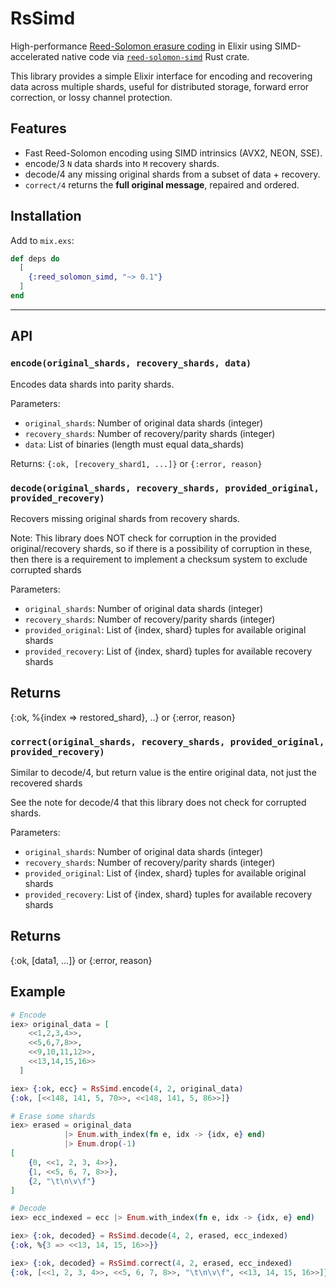 # RsSimd

High-performance [Reed-Solomon erasure coding](https://en.wikipedia.org/wiki/Reed%E2%80%93Solomon_error_correction) in
Elixir using SIMD-accelerated native code via [`reed-solomon-simd`](https://github.com/AndersTrier/reed-solomon-simd)
Rust crate.

This library provides a simple Elixir interface for encoding and recovering data across multiple shards, useful for
distributed storage, forward error correction, or lossy channel protection.

## Features

- Fast Reed-Solomon encoding using SIMD intrinsics (AVX2, NEON, SSE).
- encode/3 `N` data shards into `M` recovery shards.
- decode/4 any missing original shards from a subset of data + recovery.
- `correct/4` returns the **full original message**, repaired and ordered.

## Installation

Add to `mix.exs`:

```elixir
def deps do
  [
    {:reed_solomon_simd, "~> 0.1"}
  ]
end
```

---

## API

### `encode(original_shards, recovery_shards, data)`

Encodes data shards into parity shards.

Parameters:

- `original_shards`: Number of original data shards (integer)
- `recovery_shards`: Number of recovery/parity shards (integer)
- `data`: List of binaries (length must equal data_shards)

Returns: `{:ok, [recovery_shard1, ...]}` or `{:error, reason}`

### `decode(original_shards, recovery_shards, provided_original, provided_recovery)`

Recovers missing original shards from recovery shards.

Note: This library does NOT check for corruption in the provided original/recovery shards, so if there is a possibility
of corruption in these, then there is a requirement to implement a checksum system to exclude corrupted shards

Parameters:

- `original_shards`: Number of original data shards (integer)
- `recovery_shards`: Number of recovery/parity shards (integer)
- `provided_original`: List of {index, shard} tuples for available original shards
- `provided_recovery`: List of {index, shard} tuples for available recovery shards

## Returns

{:ok, %{index => restored_shard}, ..} or {:error, reason}

### `correct(original_shards, recovery_shards, provided_original, provided_recovery)`

Similar to decode/4, but return value is the entire original data, not just the recovered shards

See the note for decode/4 that this library does not check for corrupted shards.

Parameters:

- `original_shards`: Number of original data shards (integer)
- `recovery_shards`: Number of recovery/parity shards (integer)
- `provided_original`: List of {index, shard} tuples for available original shards
- `provided_recovery`: List of {index, shard} tuples for available recovery shards

## Returns

{:ok, [data1, ...]} or {:error, reason}

## Example

```elixir
# Encode
iex> original_data = [
    <<1,2,3,4>>,
    <<5,6,7,8>>,
    <<9,10,11,12>>,
    <<13,14,15,16>>
  ]

iex> {:ok, ecc} = RsSimd.encode(4, 2, original_data)
{:ok, [<<148, 141, 5, 70>>, <<148, 141, 5, 86>>]}

# Erase some shards
iex> erased = original_data
            |> Enum.with_index(fn e, idx -> {idx, e} end)
            |> Enum.drop(-1)
[
    {0, <<1, 2, 3, 4>>},
    {1, <<5, 6, 7, 8>>},
    {2, "\t\n\v\f"}
]

# Decode
iex> ecc_indexed = ecc |> Enum.with_index(fn e, idx -> {idx, e} end)

iex> {:ok, decoded} = RsSimd.decode(4, 2, erased, ecc_indexed)
{:ok, %{3 => <<13, 14, 15, 16>>}}

iex> {:ok, decoded} = RsSimd.correct(4, 2, erased, ecc_indexed)
{:ok, [<<1, 2, 3, 4>>, <<5, 6, 7, 8>>, "\t\n\v\f", <<13, 14, 15, 16>>]}
```

